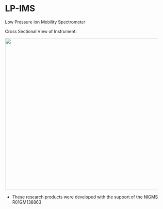 # LP-IMS
Low Pressure Ion Mobility Spectrometer

Cross Sectional View of Instrument:
<center><img src="Images\IMSAssembly.gif" width=700 height=500 /></center>

* These research products were developed with the support of the [NIGMS](https://www.nigms.nih.gov/) R01GM138863
